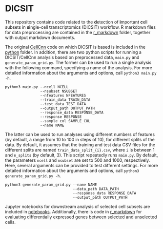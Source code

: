 # DICSIT

This repository contains code related to the **d**etection of **i**mportant **c**ell subsets in **si**ngle-cell
**t**ranscriptomics (DICSIT) workflow.
R markdown files for data preprocessing are contained in the [r_markdown](r_markdown) folder, together with output markdown
documents.

The original [CellCnn](https://github.com/eiriniar/CellCnn) code on which DICSIT is based is included in the [python](python) folder.
In addition, there are two python scripts for running a DICSIT/CellCnn analysis based on preprocessed data, `main.py` and `generate_param_grid.py`.
The former can be used to run a single analysis with the following command, specifying a name of the analysis.
For more detailed information about the arguments and options, call `python3 main.py -h`.

```
python3 main.py --ncell NCELL
                --nsubset NSUBSET
                --nfeatures NFEATURES
                --train_data TRAIN_DATA
                --test_data TEST_DATA
                --output_path OUTPUT_PATH
                --response_data RESPONSE_DATA
                --response RESPONSE
                --sample_col SAMPLE_COL
                --name NAME
```

The latter can be used to run analyses using different numbers of features (by default, a range from 10 to 100 in steps of 10),
for different splits of the data.
By default, it assumes that the training and test data CSV files for the different splits are named `train_data_split_{i}.csv`,
where `i` is between 1 and `n_splits` (by default, 3).
This script repeatedly runs `main.py`. By default, the parameters `ncell` and `nsubset` are set to 500 and 1000, respectively.
Here, several arguments can be provided to test different settings.
For more detailed information about the arguments and options, call `python3 generate_param_grid.py -h`.

```
python3 generate_param_grid.py --name NAME
                               --data_path DATA_PATH
                               --response_data RESPONSE_DATA
                               --output_path OUTPUT_PATH
```

Jupyter notebooks for downstream analysis of selected cell subsets are included in [notebooks](notebooks).
Additionally, there is code in [r_markdown](r_markdown) for evaluating differentially expressed genes between selected
and unselected cells.
